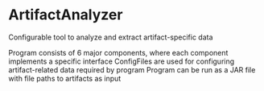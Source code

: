 ArtifactAnalyzer
================

Configurable tool to analyze and extract artifact-specific data

Program consists of 6 major components, where each component implements a specific interface
ConfigFiles are used for configuring artifact-related data required by program
Program can be run as a JAR file with file paths to artifacts as input
